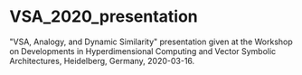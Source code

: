 # VSA_2020_presentation
"VSA, Analogy, and Dynamic Similarity" presentation given at the Workshop on Developments in Hyperdimensional Computing and Vector Symbolic Architectures, Heidelberg, Germany, 2020-03-16.
